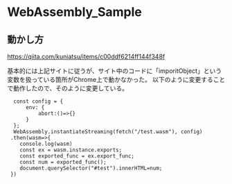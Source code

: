 # WebAssembly_Sample
## 動かし方
https://qiita.com/kuniatsu/items/c00ddf6214ff144f348f

基本的には上記サイトに従うが、サイト中のコードに「imporitObject」という変数を扱っている箇所がChrome上で動かなかった。
以下のように変更することで動作したので、そのように変更している。
```
  const config = {
      env: {
          abort:()=>{}
      }
  };
  WebAssembly.instantiateStreaming(fetch("/test.wasm"), config)
 .then(wasm=>{
    console.log(wasm)
    const ex = wasm.instance.exports;
    const exported_func = ex.export_func;
    const num = exported_func();
    document.querySelector("#test").innerHTML=num;
 })
```
  

